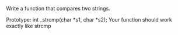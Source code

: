 Write a function that compares two strings.

Prototype: int _strcmp(char *s1, char *s2);
Your function should work exactly like strcmp
